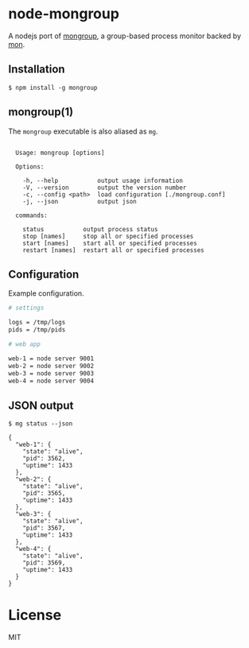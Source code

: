 
# node-mongroup

  A nodejs port of [mongroup](https://github.com/jgallen23/mongroup), a group-based
  process monitor backed by [mon](https://github.com/visionmedia/mon).

## Installation

```
$ npm install -g mongroup
```

## mongroup(1)

  The `mongroup` executable is also aliased as `mg`.

```

  Usage: mongroup [options]

  Options:

    -h, --help           output usage information
    -V, --version        output the version number
    -c, --config <path>  load configuration [./mongroup.conf]
    -j, --json           output json

  commands:

    status           output process status
    stop [names]     stop all or specified processes
    start [names]    start all or specified processes
    restart [names]  restart all or specified processes

```

## Configuration

  Example configuration.

```bash
# settings

logs = /tmp/logs
pids = /tmp/pids

# web app

web-1 = node server 9001
web-2 = node server 9002
web-3 = node server 9003
web-4 = node server 9004
```

## JSON output

```
$ mg status --json

{
  "web-1": {
    "state": "alive",
    "pid": 3562,
    "uptime": 1433
  },
  "web-2": {
    "state": "alive",
    "pid": 3565,
    "uptime": 1433
  },
  "web-3": {
    "state": "alive",
    "pid": 3567,
    "uptime": 1433
  },
  "web-4": {
    "state": "alive",
    "pid": 3569,
    "uptime": 1433
  }
}
```

# License

  MIT
